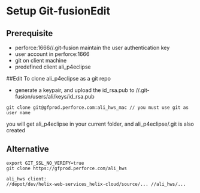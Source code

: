 # Setup Git-fusionEdit
## Prerequisite
* perforce:1666//.git-fusion maintain the user authentication key
* user account in perforce:1666
* git on client machine
* predefined client ali_p4eclipse

##Edit
To clone ali_p4eclipse as a git repo
* generate a keypair, and upload the id_rsa.pub to //.git-fusion/users/ali/keys/id_rsa.pub
``` 
git clone git@gfprod.perforce.com:ali_hws_mac // you must use git as user name
```
you will get ali_p4eclipse in your current folder, and ali_p4eclipse/.git is also created

## Alternative
```
export GIT_SSL_NO_VERIFY=true
git clone https://gfprod.perforce.com/ali_hws

ali_hws client:
//depot/dev/helix-web-services_helix-cloud/source/... //ali_hws/...
```
